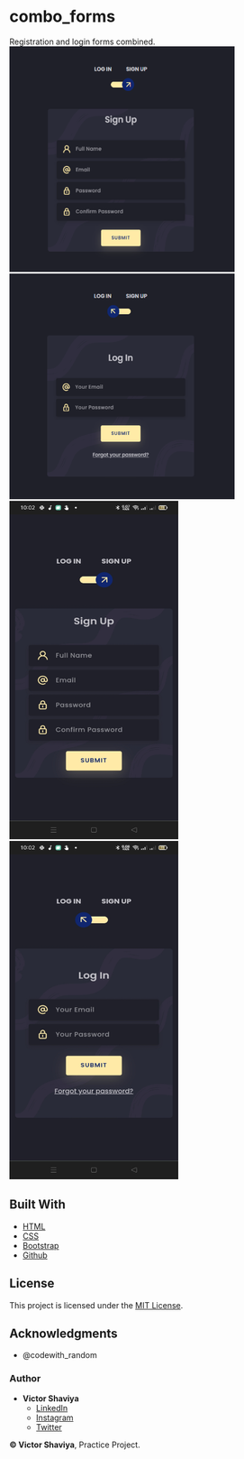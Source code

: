 # combo_forms
Registration and login forms combined.            
<img src="https://github.com/ShaviyaVictor/combo_forms/blob/main/asset/register.png" width="400" height="400"> <img src="https://github.com/ShaviyaVictor/combo_forms/blob/main/asset/login.png" width="400" height="400">                       
<img src="https://github.com/ShaviyaVictor/combo_forms/blob/main/asset/RegisterMobile.jpeg" width="300" height="600"> <img src="https://github.com/ShaviyaVictor/combo_forms/blob/main/asset/LoginMobile.jpeg" width="300" height="600">             

## Built With

* [HTML](https://developer.mozilla.org/en-US/docs/Web/HTML)        
* [CSS](https://developer.mozilla.org/en-US/docs/Web/css)             
* [Bootstrap](https://getbootstrap.com/docs/5.2/getting-started/introduction/)       
* [Github](https://github.com/ShaviyaVictor/shaviya)       

## License

This project is licensed under the [MIT License](https://github.com/ShaviyaVictor/toggleSwitch/blob/main/LICENSE).     

## Acknowledgments

* @codewith_random

### Author

* **Victor Shaviya**        
    - [LinkedIn](https://www.linkedin.com/in/victor-shaviya-532ab0110/)          
    - [Instagram](https://www.instagram.com/ignition_reads/)        
    - [Twitter](https://twitter.com/ShaviyaVictor)

  
**© Victor Shaviya**, Practice Project.
